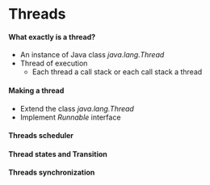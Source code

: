 # Threads


#### What exactly is a thread?

* An instance of Java class *java.lang.Thread* 
* Thread of execution
    
    * Each thread a call stack or each call stack a thread
    
#### Making a thread
* Extend the class *java.lang.Thread*
* Implement *Runnable* interface

#### Threads scheduler


#### Thread states and Transition



#### Threads synchronization 
